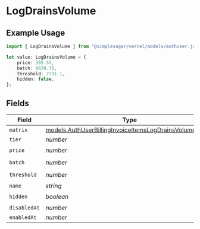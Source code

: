 # LogDrainsVolume

## Example Usage

```typescript
import { LogDrainsVolume } from "@simplesagar/vercel/models/authuser.js";

let value: LogDrainsVolume = {
    price: 385.57,
    batch: 9639.76,
    threshold: 7731.1,
    hidden: false,
};
```

## Fields

| Field                                                                                                                    | Type                                                                                                                     | Required                                                                                                                 | Description                                                                                                              |
| ------------------------------------------------------------------------------------------------------------------------ | ------------------------------------------------------------------------------------------------------------------------ | ------------------------------------------------------------------------------------------------------------------------ | ------------------------------------------------------------------------------------------------------------------------ |
| `matrix`                                                                                                                 | [models.AuthUserBillingInvoiceItemsLogDrainsVolumeMatrix](../models/authuserbillinginvoiceitemslogdrainsvolumematrix.md) | :heavy_minus_sign:                                                                                                       | N/A                                                                                                                      |
| `tier`                                                                                                                   | *number*                                                                                                                 | :heavy_minus_sign:                                                                                                       | N/A                                                                                                                      |
| `price`                                                                                                                  | *number*                                                                                                                 | :heavy_check_mark:                                                                                                       | N/A                                                                                                                      |
| `batch`                                                                                                                  | *number*                                                                                                                 | :heavy_check_mark:                                                                                                       | N/A                                                                                                                      |
| `threshold`                                                                                                              | *number*                                                                                                                 | :heavy_check_mark:                                                                                                       | N/A                                                                                                                      |
| `name`                                                                                                                   | *string*                                                                                                                 | :heavy_minus_sign:                                                                                                       | N/A                                                                                                                      |
| `hidden`                                                                                                                 | *boolean*                                                                                                                | :heavy_check_mark:                                                                                                       | N/A                                                                                                                      |
| `disabledAt`                                                                                                             | *number*                                                                                                                 | :heavy_minus_sign:                                                                                                       | N/A                                                                                                                      |
| `enabledAt`                                                                                                              | *number*                                                                                                                 | :heavy_minus_sign:                                                                                                       | N/A                                                                                                                      |
